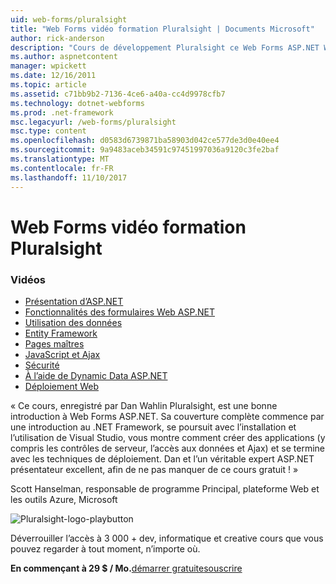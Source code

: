 ```yaml
---
uid: web-forms/pluralsight
title: "Web Forms vidéo formation Pluralsight | Documents Microsoft"
author: rick-anderson
description: "Cours de développement Pluralsight ce Web Forms ASP.NET Web Forms vidéo formation vous présente plusieurs technologies clés, que vous devez connaître en tant qu’un dev .NET..."
ms.author: aspnetcontent
manager: wpickett
ms.date: 12/16/2011
ms.topic: article
ms.assetid: c71bb9b2-7136-4ce6-a40a-cc4d9978cfb7
ms.technology: dotnet-webforms
ms.prod: .net-framework
msc.legacyurl: /web-forms/pluralsight
msc.type: content
ms.openlocfilehash: d0583d6739871ba58903d042ce577de3d0e40ee4
ms.sourcegitcommit: 9a9483aceb34591c97451997036a9120c3fe2baf
ms.translationtype: MT
ms.contentlocale: fr-FR
ms.lasthandoff: 11/10/2017
---
```

<a name="web-forms-video-training-from-pluralsight"></a>Web Forms vidéo formation Pluralsight
====================
### <a name="videos"></a>Vidéos

- [Présentation d’ASP.NET](https://pluralsight.com/training/Player?author=dan-wahlin&name=webforms-01&mode=live&clip=0&course=aspdotnet-webforms4-intro)
- [Fonctionnalités des formulaires Web ASP.NET](https://pluralsight.com/training/Player?author=dan-wahlin&name=webforms-02&mode=live&clip=0&course=aspdotnet-webforms4-intro)
- [Utilisation des données](https://pluralsight.com/training/Player?author=dan-wahlin&name=webforms-03&mode=live&clip=0&course=aspdotnet-webforms4-intro)
- [Entity Framework](https://pluralsight.com/training/Player?author=dan-wahlin&name=webforms-04&mode=live&clip=0&course=aspdotnet-webforms4-intro)
- [Pages maîtres](https://pluralsight.com/training/Player?author=dan-wahlin&name=webforms-05&mode=live&clip=0&course=aspdotnet-webforms4-intro)
- [JavaScript et Ajax](https://pluralsight.com/training/Player?author=dan-wahlin&name=webforms-06&mode=live&clip=0&course=aspdotnet-webforms4-intro)
- [Sécurité](https://pluralsight.com/training/Player?author=dan-wahlin&name=webforms-07&mode=live&clip=0&course=aspdotnet-webforms4-intro)
- [À l’aide de Dynamic Data ASP.NET](https://pluralsight.com/training/Player?author=dan-wahlin&name=webforms-08&mode=live&clip=0&course=aspdotnet-webforms4-intro)
- [Déploiement Web](https://pluralsight.com/training/Player?author=fritz-onion&name=webforms-09&mode=live&clip=0&course=aspdotnet-webforms4-intro)


« Ce cours, enregistré par Dan Wahlin Pluralsight, est une bonne introduction à Web Forms ASP.NET. Sa couverture complète commence par une introduction au .NET Framework, se poursuit avec l’installation et l’utilisation de Visual Studio, vous montre comment créer des applications (y compris les contrôles de serveur, l’accès aux données et Ajax) et se termine avec les techniques de déploiement. Dan et l’un véritable expert ASP.NET présentateur excellent, afin de ne pas manquer de ce cours gratuit ! »

Scott Hanselman, responsable de programme Principal, plateforme Web et les outils Azure, Microsoft


![Pluralsight-logo-playbutton](pluralsight/_static/image1.png)

Déverrouiller l’accès à 3 000 + dev, informatique et creative cours que vous pouvez regarder à tout moment, n’importe où.

**En commençant à 29 $ / Mo.**[démarrer gratuite](https://pluralsight.com/microsoft/olt/subscribe/SubscriptionRedirector.aspx?freetrial=true&amp;utm_source=microsoft&amp;utm_medium=sponsored-page&amp;utm_content=webmatrix&amp;utm_campaign=microsoft-sponsored-course)[souscrire](https://pluralsight.com/microsoft/OLT/subscriptions.aspx?utm_source=microsoft&amp;utm_medium=sponsored-page&amp;utm_content=webmatrix&amp;utm_campaign=microsoft-sponsored-course)
